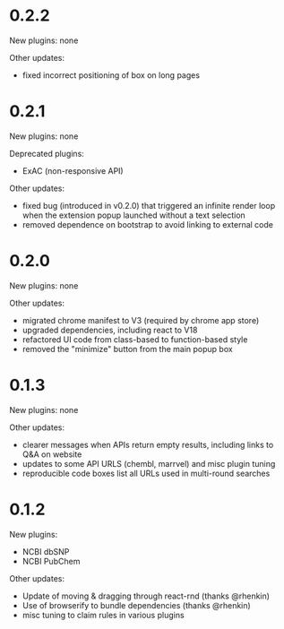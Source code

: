 # 0.2.2

New plugins: none

Other updates:

- fixed incorrect positioning of box on long pages


# 0.2.1

New plugins: none

Deprecated plugins:

- ExAC (non-responsive API)

Other updates:

- fixed bug (introduced in v0.2.0) that triggered an infinite render loop when the extension popup launched without a text selection
- removed dependence on bootstrap to avoid linking to external code


# 0.2.0

New plugins: none

Other updates:

 - migrated chrome manifest to V3 (required by chrome app store)
 - upgraded dependencies, including react to V18
 - refactored UI code from class-based to function-based style
 - removed the "minimize" button from the main popup box


# 0.1.3

New plugins: none

Other updates:

 - clearer messages when APIs return empty results, including links to Q&A on 
 website
 - updates to some API URLS (chembl, marrvel) and misc plugin tuning
 - reproducible code boxes list all URLs used in multi-round searches
 

# 0.1.2

New plugins:

 - NCBI dbSNP
 - NCBI PubChem

Other updates:

 - Update of moving & dragging through react-rnd (thanks @rhenkin)
 - Use of browserify to bundle dependencies (thanks @rhenkin)
 - misc tuning to claim rules in various plugins

